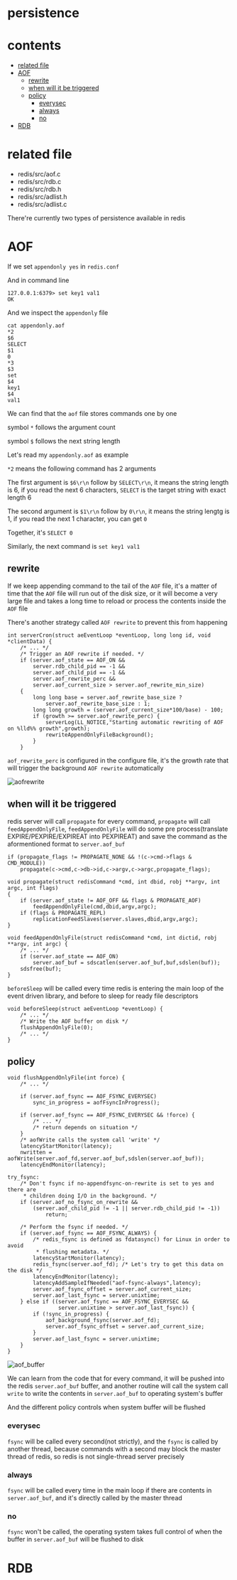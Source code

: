 # persistence

# contents

* [related file](#related-file)
* [AOF](#AOF)
	* [rewrite](#rewrite)
	* [when will it be triggered](#when-will-it-be-triggered)
	* [policy](#policy)
		* [everysec](#everysec)
		* [always](#always)
		* [no](#no)
* [RDB](#RDB)

# related file

* redis/src/aof.c
* redis/src/rdb.c
* redis/src/rdb.h
* redis/src/adlist.h
* redis/src/adlist.c

There're currently two types of persistence available in redis

# AOF

If we set `appendonly yes` in `redis.conf`

And in command line

    127.0.0.1:6379> set key1 val1
    OK

And we inspect the `appendonly` file

    cat appendonly.aof
    *2
    $6
    SELECT
    $1
    0
    *3
    $3
    set
    $4
    key1
    $4
    val1

We can find that the `aof` file stores commands one by one

symbol `*` follows the argument count

symbol `$` follows the next string length

Let's read my `appendonly.aof` as example

`*2` means the following command has 2 arguments

The first argument is `$6\r\n` follow by `SELECT\r\n`, it means the string length is 6, if you read the next 6 characters, `SELECT` is the target string with exact length 6

The second argument is `$1\r\n` follow by `0\r\n`, it means the string lengtg is 1, if you read the next 1 character, you can get `0`

Together, it's `SELECT 0`

Similarly, the next command is `set key1 val1`

## rewrite

If we keep appending command to the tail of the `AOF` file, it's a matter of time that the `AOF` file will run out of the disk size, or it will become a very large file and takes a long time to reload or process the contents inside the `AOF` file

There's another strategy called `AOF rewrite` to prevent this from happening

	int serverCron(struct aeEventLoop *eventLoop, long long id, void *clientData) {
    	/* ... */
        /* Trigger an AOF rewrite if needed. */
        if (server.aof_state == AOF_ON &&
            server.rdb_child_pid == -1 &&
            server.aof_child_pid == -1 &&
            server.aof_rewrite_perc &&
            server.aof_current_size > server.aof_rewrite_min_size)
        {
            long long base = server.aof_rewrite_base_size ?
                server.aof_rewrite_base_size : 1;
            long long growth = (server.aof_current_size*100/base) - 100;
            if (growth >= server.aof_rewrite_perc) {
                serverLog(LL_NOTICE,"Starting automatic rewriting of AOF on %lld%% growth",growth);
                rewriteAppendOnlyFileBackground();
            }
        }

`aof_rewrite_perc` is configured in the configure file, it's the growth rate that will trigger the background `AOF rewrite` automatically

![aofrewrite](https://github.com/zpoint/Redis-Internals/blob/5.0/Server/persistence/aofrewrite.png)

## when will it be triggered

redis server will call `propagate` for every command, `propagate` will call `feedAppendOnlyFile`, `feedAppendOnlyFile` will do some pre process(translate EXPIRE/PEXPIRE/EXPIREAT into PEXPIREAT) and save the command as the aformentioned format to `server.aof_buf`

    if (propagate_flags != PROPAGATE_NONE && !(c->cmd->flags & CMD_MODULE))
        propagate(c->cmd,c->db->id,c->argv,c->argc,propagate_flags);

    void propagate(struct redisCommand *cmd, int dbid, robj **argv, int argc, int flags)
    {
        if (server.aof_state != AOF_OFF && flags & PROPAGATE_AOF)
            feedAppendOnlyFile(cmd,dbid,argv,argc);
        if (flags & PROPAGATE_REPL)
            replicationFeedSlaves(server.slaves,dbid,argv,argc);
    }

    void feedAppendOnlyFile(struct redisCommand *cmd, int dictid, robj **argv, int argc) {
        /* ... */
        if (server.aof_state == AOF_ON)
            server.aof_buf = sdscatlen(server.aof_buf,buf,sdslen(buf));
        sdsfree(buf);
    }

`beforeSleep` will be called every time redis is entering the main loop of the event driven library, and before to sleep for ready file descriptors

    void beforeSleep(struct aeEventLoop *eventLoop) {
        /* ... */
        /* Write the AOF buffer on disk */
        flushAppendOnlyFile(0);
        /* ... */
    }


## policy

    void flushAppendOnlyFile(int force) {
    	/* ... */

        if (server.aof_fsync == AOF_FSYNC_EVERYSEC)
            sync_in_progress = aofFsyncInProgress();

        if (server.aof_fsync == AOF_FSYNC_EVERYSEC && !force) {
        	/* ... */
            /* return depends on situation */
        }
		/* aofWrite calls the system call 'write' */
        latencyStartMonitor(latency);
        nwritten = aofWrite(server.aof_fd,server.aof_buf,sdslen(server.aof_buf));
        latencyEndMonitor(latency);

    try_fsync:
        /* Don't fsync if no-appendfsync-on-rewrite is set to yes and there are
         * children doing I/O in the background. */
        if (server.aof_no_fsync_on_rewrite &&
            (server.aof_child_pid != -1 || server.rdb_child_pid != -1))
                return;

        /* Perform the fsync if needed. */
        if (server.aof_fsync == AOF_FSYNC_ALWAYS) {
            /* redis_fsync is defined as fdatasync() for Linux in order to avoid
             * flushing metadata. */
            latencyStartMonitor(latency);
            redis_fsync(server.aof_fd); /* Let's try to get this data on the disk */
            latencyEndMonitor(latency);
            latencyAddSampleIfNeeded("aof-fsync-always",latency);
            server.aof_fsync_offset = server.aof_current_size;
            server.aof_last_fsync = server.unixtime;
        } else if ((server.aof_fsync == AOF_FSYNC_EVERYSEC &&
                    server.unixtime > server.aof_last_fsync)) {
            if (!sync_in_progress) {
                aof_background_fsync(server.aof_fd);
                server.aof_fsync_offset = server.aof_current_size;
            }
            server.aof_last_fsync = server.unixtime;
        }
    }


![aof_buffer](https://github.com/zpoint/Redis-Internals/blob/5.0/Server/persistence/aof_buffer.png)

We can learn from the code that for every command, it will be pushed into the redis `server.aof_buf` buffer, and another routine will call the system call `write` to write the contents in `server.aof_buf` to operating system's buffer

And the different policy controls when system buffer will be flushed

### everysec

`fsync` will be called every second(not strictly), and the `fsync` is called by another thread, because commands with a second may block the master thread of redis, so redis is not single-thread server precisely

### always

`fsync` will be called every time in the main loop if there are contents in `server.aof_buf`, and it's directly called by the master thread

### no

`fsync` won't be called, the operating system takes full control of when the buffer in `server.aof_buf` will be flushed to disk

# RDB

